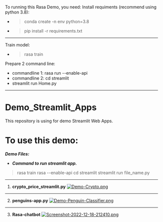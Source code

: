 To running this Rasa Demo, you need:
Install requiments (recommend using python 3.8):
* > conda create -n env python=3.8
* > pip install -r requirements.txt

----------------------
Train model:
* > rasa train

Prepare 2 command line:
* commandline 1: rasa run --enable-api
* commandline 2: cd streamlit 
* streamlit run Home.py
----------------------------
# Demo_Streamlit_Apps
This repository is using for demo Streamlit Web Apps.

# To use this demo:
***Demo Files:***
* ***Command to run streamlit app.***
>rasa train
>rasa --enable-api
>cd streamlit
>streamlit run file_name.py
--------------------------
1. **crypto_price_streamlit.py**
[![Demo-Crypto.png](https://i.postimg.cc/MKnwcdY9/Demo-Crypto.png)](https://postimg.cc/BXfkk5kF)
--------------------------
2. **penguins-app.py**
[![Demo-Penguin-Classifier.png](https://i.postimg.cc/pr9Sd1t8/Demo-Penguin-Classifier.png)](https://postimg.cc/Pvjy3yJr)
--------------------------
3. **Rasa-chatbot**
[![Screenshot-2022-12-18-212410.png](https://i.postimg.cc/d0nc9jHX/Screenshot-2022-12-18-212410.png)](https://postimg.cc/1ggdmwZc)
